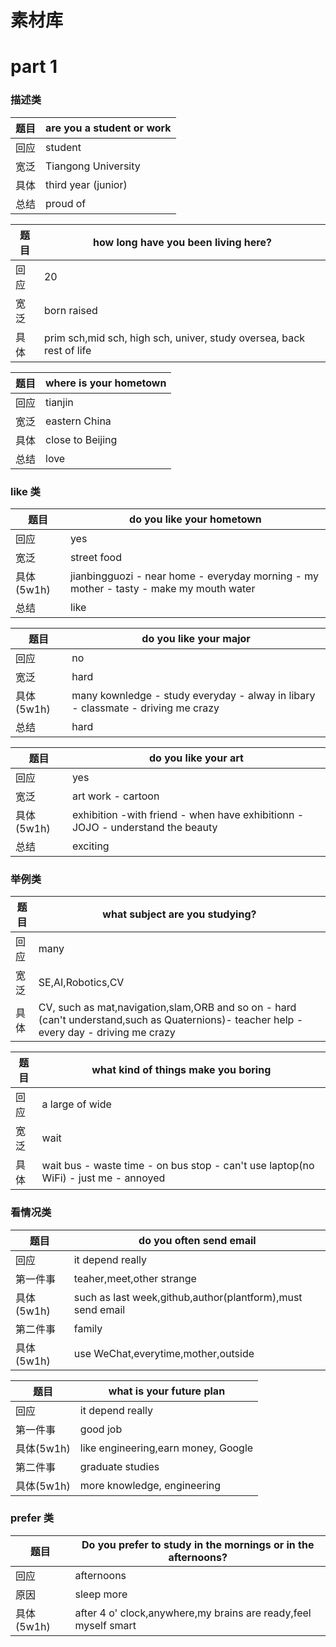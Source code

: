
# 素材库
# part 1
### 描述类
| 题目 | are you a student or work |
| --- | --- |
| 回应 | student |
| 宽泛 | Tiangong University |
| 具体 | third year (junior) |
| 总结 | proud of |

| 题目 | how long have you been living here? |
| --- | --- |
| 回应 | 20 |
| 宽泛 | born raised |
| 具体 | prim sch,mid sch, high sch, univer, study oversea, back rest of life |

| 题目 | where is your hometown |
| --- | --- |
| 回应 | tianjin |
| 宽泛 | eastern China |
| 具体 | close to Beijing |
| 总结 | love |

### like 类
| 题目 | do you like your hometown |
| --- | --- |
| 回应 | yes |
| 宽泛 | street food |
| 具体(5w1h) | jianbingguozi - near home - everyday morning - my mother - tasty - make my mouth water |
| 总结 | like |

| 题目 | do you like your major |
| --- | --- |
| 回应 | no |
| 宽泛 | hard |
| 具体(5w1h) | many kownledge - study everyday - alway in libary - classmate - driving me crazy |
| 总结 | hard |

| 题目 | do you like your art |
| --- | --- |
| 回应 | yes |
| 宽泛 | art work - cartoon |
| 具体(5w1h) | exhibition -with friend - when have exhibitionn - JOJO - understand the beauty |
| 总结 | exciting |

### 举例类
| 题目 | what subject are you studying? |
| --- | --- |
| 回应 | many |
| 宽泛 | SE,AI,Robotics,CV |
| 具体 | CV, such as mat,navigation,slam,ORB and so on - hard (can't understand,such as Quaternions)- teacher help - every day - driving me crazy |

| 题目 | what kind of things make you boring |
| --- | --- |
| 回应 | a large of wide |
| 宽泛 | wait |
| 具体 | wait bus - waste time - on bus stop - can't use laptop(no WiFi) - just me - annoyed|

### 看情况类
| 题目 | do you often send email |
| --- | --- |
| 回应 | it depend really |
| 第一件事 | teaher,meet,other strange |
| 具体(5w1h) | such as last week,github,author(plantform),must send email |
| 第二件事 | family |
| 具体(5w1h) | use WeChat,everytime,mother,outside |

| 题目 | what is your future plan |
| --- | --- |
| 回应 | it depend really |
| 第一件事 | good job |
| 具体(5w1h) | like engineering,earn money, Google |
| 第二件事 | graduate studies |
| 具体(5w1h) | more knowledge, engineering |

### prefer 类
| 题目 | Do you prefer to study in the mornings or in the afternoons? |
| --- | --- |
| 回应 | afternoons |
| 原因 | sleep more |
| 具体(5w1h) | after 4 o' clock,anywhere,my brains are ready,feel myself smart |
